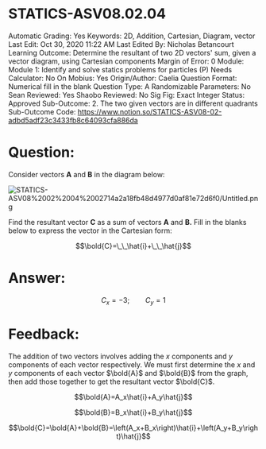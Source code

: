 # STATICS-ASV08.02.04

Automatic Grading: Yes
Keywords: 2D, Addition, Cartesian, Diagram, vector
Last Edit: Oct 30, 2020 11:22 AM
Last Edited By: Nicholas Betancourt
Learning Outcome: Determine the resultant of two 2D vectors' sum, given a vector diagram, using Cartesian components
Margin of Error: 0
Module: Module 1: Identify and solve statics problems for particles (P)
Needs Calculator: No
On Mobius: Yes
Origin/Author: Caelia
Question Format: Numerical fill in the blank
Question Type: A
Randomizable Parameters: No
Sean Reviewed: Yes
Shaobo Reviewed: No
Sig Fig: Exact Integer
Status: Approved
Sub-Outcome: 2. The two given vectors are in different quadrants
Sub-Outcome Code: https://www.notion.so/STATICS-ASV08-02-adbd5adf23c3433fb8c64093cfa886da

# Question:

Consider vectors **A** and **B** in the diagram below: 

![STATICS-ASV08%2002%2004%2002714a2a18fb48d4977d0af81e72d6f0/Untitled.png](STATICS-ASV08%2002%2004%2002714a2a18fb48d4977d0af81e72d6f0/Untitled.png)

Find the resultant vector **C** as a sum of vectors **A** and **B.** Fill in the blanks below to express the vector in the Cartesian form: 

$$\bold{C}=\_\_\hat{i}+\_\_\hat{j}$$

# Answer:

$$C_x=-3; \qquad C_y=1$$

# Feedback:

The addition of two vectors involves adding the $x$ components and $y$ components of each vector respectively. We must first determine the $x$ and $y$ components of each vector $\bold{A}$ and $\bold{B}$ from the graph, then add those together to get the resultant vector $\bold{C}$. 

$$\bold{A}=A_x\hat{i}+A_y\hat{j}$$

$$\bold{B}=B_x\hat{i}+B_y\hat{j}$$

$$\bold{C}=\bold{A}+\bold{B}=\left(A_x+B_x\right)\hat{i}+\left(A_y+B_y\right)\hat{j}$$